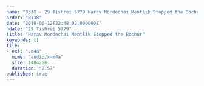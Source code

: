 ```yaml
---
name: "0338 - 29 Tishrei 5779 Harav Mordechai Mentlik Stopped the Bochur"
order: "0338"
date: "2018-06-12T22:48:02.000000Z"
hdate: "29 Tishrei 5779"
title: "Harav Mordechai Mentlik Stopped the Bochur"
keywords: []
file:
- ext: ".m4a"
  mime: "audio/x-m4a"
  size: 1484266
  duration: "2:57"
published: true
---
```

